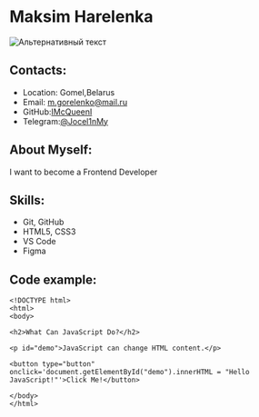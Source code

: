 # Maksim Harelenka
![Альтернативный текст](/images/CDCA201F-A42A-4FD7-997F-8E58E395227E.jpeg)
## Contacts:
- Location: Gomel,Belarus
- Email: m.gorelenko@mail.ru
- GitHub:[IMcQueenI](https://github.com/IMcQueenI)
- Telegram:[@Jocel1nMy](https://t.me/Jocel1nMy)
## About Myself:
I want to become a Frontend Developer
## Skills:
- Git, GitHub
- HTML5, CSS3
- VS Code
- Figma

## Code example:
```
<!DOCTYPE html>
<html>
<body>

<h2>What Can JavaScript Do?</h2>

<p id="demo">JavaScript can change HTML content.</p>

<button type="button" onclick='document.getElementById("demo").innerHTML = "Hello JavaScript!"'>Click Me!</button>

</body>
</html>
```
